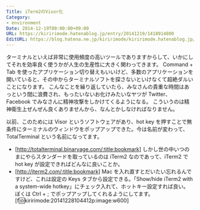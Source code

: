 ```yaml
---
Title: iTerm2のVisor化
Category:
- environment
Date: 2014-12-19T00:00:00+09:00
URL: https://kiririmode.hatenablog.jp/entry/20141219/1418914800
EditURL: https://blog.hatena.ne.jp/kiririmode/kiririmode.hatenablog.jp/atom/entry/8454420450078241164
---
```


ターミナルといえば非常に使用頻度の高いツールでありますからして、いかにしてそれを効率良く使うかが人生の生産性に大きく関わってきます。
Command + Tab を使ったアプリケーション切り替えもいいけど、多数のアプリケーションを開いていると、その中からターミナルソフトを探さないといけなくて超絶ダルいことになります。
こんなことを繰り返していたら、みなさんの貴重な時間はあっという間に浪費され、もったいないお化けみたいなヤツが Twitter、Facebook でみなさんに精神攻撃をしかけてくるようになる。
こういうのは精神衛生上ぜんぜん良くありませんから、なんとかしなければなりません。

以前、このためには Visor というソフトウェアがあり、hot key を押すことで無条件にターミナルのウィンドウをポップアップできた。今は名前が変わって、TotalTerminal という名前になってます。
- [http://totalterminal.binaryage.com/:title:bookmark]
しかし世の中いつのまにやらスタンダードを取っているのは iTerm2 なのであって、iTerm2 で hot key が設定できればどんなに良いことか。
- [http://iterm2.com/:title:bookmark]
Mac を入れ直すとだいたい忘れるんですけど、これは設定の Keys タブから設定できる。「Show/hide iTerm2 with a system-wide hotkey」にチェック入れて、ホットキー設定すれば良い。ぼくは Ctrl + ; でポップアップしてくれるようにしてます。
[f:id:kiririmode:20141228104412p:image:w600]
